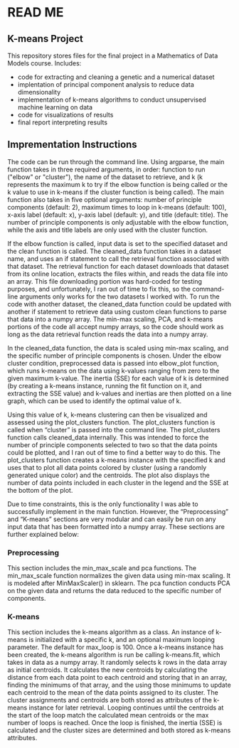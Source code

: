 # READ ME
## K-means Project

This repository stores files for the final project in a Mathematics of Data Models course.
Includes:
* code for extracting and cleaning a genetic and a numerical dataset
* implentation of principal component analysis to reduce data dimensionality
* implementation of k-means algorithms to conduct unsupervised machine learning on data
* code for visualizations of results
* final report interpreting results

## Imprementation Instructions

The code can be run through the command line. Using argparse, the main function takes in three required arguments, in order: function to run ("elbow" or "cluster"), the name of the dataset to retrieve, and k (k represents the maximum k to try if the elbow function is being called or the k value to use in k-means if the cluster function is being called). The main function also takes in five optional arguments: number of principle components (default: 2), maximum times to loop in k-means (default: 100), x-axis label (default: x), y-axis label (default: y), and title (default: title). The number of principle components is only adjustable with the elbow function, while the axis and title labels are only used with the cluster function.

If the elbow function is called, input data is set to the specified dataset and the clean function is called. The cleaned_data function takes in a dataset name, and uses an if statement to call the retrieval function associated with that dataset. The retrieval function for each dataset downloads that dataset from its online location, extracts the files within, and reads the data file into an array. This file downloading portion was hard-coded for testing purposes, and unfortunately, I ran out of time to fix this, so the command-line arguments only works for the two datasets I worked with. To run the code with another dataset, the cleaned_data function could be updated with another if statement to retrieve data using custom clean functions to parse that data into a numpy array. The min-max scaling, PCA, and k-means portions of the code all accept numpy arrays, so the code should work as long as the data retrieval function reads the data into a numpy array.

In the cleaned_data function, the data is scaled using min-max scaling, and the specific number of principle components is chosen. Under the elbow cluster condition, preprocessed data is passed into elbow_plot function, which runs k-means on the data using k-values ranging from zero to the given maximum k-value. The inertia (SSE) for each value of k is determined (by creating a k-means instance, running the fit function on it, and extracting the SSE value) and k-values and inertias are then plotted on a line graph, which can be used to identify the optimal value of k.

Using this value of k, k-means clustering can then be visualized and assessed using the plot_clusters function. The plot_clusters function is called when “cluster” is passed into the command line. The plot_clusters function calls cleaned_data internally. This was intended to force the number of principle components selected to two so that the data points could be plotted, and I ran out of time to find a better way to do this. The plot_clusters function creates a k-means instance with the specified k and uses that to plot all data points colored by cluster (using a randomly generated unique color) and the centroids. The plot also displays the number of data points included in each cluster in the legend and the SSE at the bottom of the plot.

Due to time constraints, this is the only functionality I was able to successfully implement in the main function. However, the “Preprocessing” and “K-means” sections are very modular and can easily be run on any input data that has been formatted into a numpy array. These sections are further explained below:

### Preprocessing
This section includes the min_max_scale and pca functions. The min_max_scale function normalizes the given data using min-max scaling. It is modeled after  MinMaxScaler() in sklearn. The pca function conducts PCA on the given data and returns the data reduced to the specific number of components.

### K-means
This section includes the k-means algorithm as a class. An instance of k-means is initialized with a specific k, and an optional maximum looping parameter. The default for max_loop is 100. Once a k-means instance has been created, the k-means algorithm is run be calling k-means.fit, which takes in data as a numpy array. It randomly selects k rows in the data array as initial centroids. It calculates the new centroids by calculating the distance from each data point to each centroid and storing that in an array, finding the minimums of that array, and the using those minimums to update each centroid to the mean of the data points assigned to its cluster. The cluster assignments and centroids are both stored as attributes of the k-means instance for later retrieval. Looping continues until the centroids at the start of the loop match the calculated mean centroids or the max number of loops is reached. Once the loop is finished, the inertia (SSE) is calculated and the cluster sizes are determined and both stored as k-means attributes.
